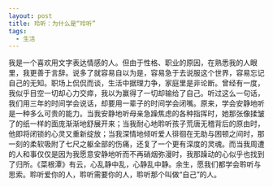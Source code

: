 ```yaml
---
layout: post
title: 玲听：为什么是“玲听”
tags:
  - 生活
---
```


我是一个喜欢用文字表达情感的人。但由于性格、职业的原因，在熟悉我的人眼里，我更善于言辞。说多了就容易自以为是，容易急于去说服这个世界，容易忘记自己的无知。职场上侃侃而谈，生活中据理力争，家庭里是非论断。曾经有一度，我似乎目空一切却心力交瘁，我以为赢得了一切却输给了自己。听过这么一句话，我们用三年的时间学会说话，却要用一辈子的时间学会闭嘴。原来，学会安静地听是一种多么可贵的能力。当我安静地听母亲急躁焦虑的各种指挥时，她那张像揉皱了的纸一样的面庞渐渐地舒展开来；当我耐心地聆听孩子荒唐无稽背后的原由时，他即将闭锁的心灵又重新绽放；当我深情地倾听爱人徘徊在无助与困顿之间时，那一刻的柔软吸附了七尺之躯全部的伤痛，还复了一个更有深度的灵魂。而当我周遭的人和事仅仅是因为我愿意安静地听而不再硝烟弥漫时，我那躁动的心似乎也找到了归所。《菜根潭》有云，心乱静中乱，心静乱中静。余生，愿我们都学会聆听与思索。聆听爱你的人，聆听需要你的人，聆听那个叫做“自己”的人。
